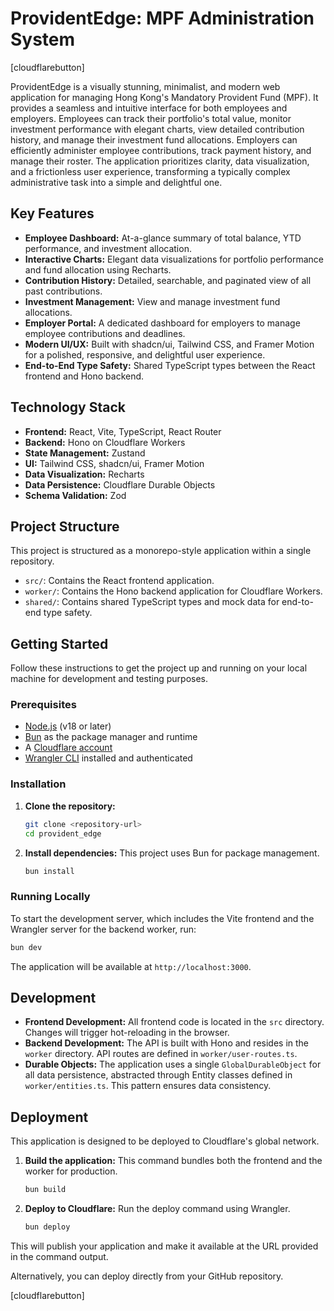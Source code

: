# ProvidentEdge: MPF Administration System

[cloudflarebutton]

ProvidentEdge is a visually stunning, minimalist, and modern web application for managing Hong Kong's Mandatory Provident Fund (MPF). It provides a seamless and intuitive interface for both employees and employers. Employees can track their portfolio's total value, monitor investment performance with elegant charts, view detailed contribution history, and manage their investment fund allocations. Employers can efficiently administer employee contributions, track payment history, and manage their roster. The application prioritizes clarity, data visualization, and a frictionless user experience, transforming a typically complex administrative task into a simple and delightful one.

## Key Features

-   **Employee Dashboard:** At-a-glance summary of total balance, YTD performance, and investment allocation.
-   **Interactive Charts:** Elegant data visualizations for portfolio performance and fund allocation using Recharts.
-   **Contribution History:** Detailed, searchable, and paginated view of all past contributions.
-   **Investment Management:** View and manage investment fund allocations.
-   **Employer Portal:** A dedicated dashboard for employers to manage employee contributions and deadlines.
-   **Modern UI/UX:** Built with shadcn/ui, Tailwind CSS, and Framer Motion for a polished, responsive, and delightful user experience.
-   **End-to-End Type Safety:** Shared TypeScript types between the React frontend and Hono backend.

## Technology Stack

-   **Frontend:** React, Vite, TypeScript, React Router
-   **Backend:** Hono on Cloudflare Workers
-   **State Management:** Zustand
-   **UI:** Tailwind CSS, shadcn/ui, Framer Motion
-   **Data Visualization:** Recharts
-   **Data Persistence:** Cloudflare Durable Objects
-   **Schema Validation:** Zod

## Project Structure

This project is structured as a monorepo-style application within a single repository.

-   `src/`: Contains the React frontend application.
-   `worker/`: Contains the Hono backend application for Cloudflare Workers.
-   `shared/`: Contains shared TypeScript types and mock data for end-to-end type safety.

## Getting Started

Follow these instructions to get the project up and running on your local machine for development and testing purposes.

### Prerequisites

-   [Node.js](https://nodejs.org/) (v18 or later)
-   [Bun](https://bun.sh/) as the package manager and runtime
-   A [Cloudflare account](https://dash.cloudflare.com/sign-up)
-   [Wrangler CLI](https://developers.cloudflare.com/workers/wrangler/install-and-update/) installed and authenticated

### Installation

1.  **Clone the repository:**
    ```bash
    git clone <repository-url>
    cd provident_edge
    ```

2.  **Install dependencies:**
    This project uses Bun for package management.
    ```bash
    bun install
    ```

### Running Locally

To start the development server, which includes the Vite frontend and the Wrangler server for the backend worker, run:

```bash
bun dev
```

The application will be available at `http://localhost:3000`.

## Development

-   **Frontend Development:** All frontend code is located in the `src` directory. Changes will trigger hot-reloading in the browser.
-   **Backend Development:** The API is built with Hono and resides in the `worker` directory. API routes are defined in `worker/user-routes.ts`.
-   **Durable Objects:** The application uses a single `GlobalDurableObject` for all data persistence, abstracted through Entity classes defined in `worker/entities.ts`. This pattern ensures data consistency.

## Deployment

This application is designed to be deployed to Cloudflare's global network.

1.  **Build the application:**
    This command bundles both the frontend and the worker for production.
    ```bash
    bun build
    ```

2.  **Deploy to Cloudflare:**
    Run the deploy command using Wrangler.
    ```bash
    bun deploy
    ```

This will publish your application and make it available at the URL provided in the command output.

Alternatively, you can deploy directly from your GitHub repository.

[cloudflarebutton]